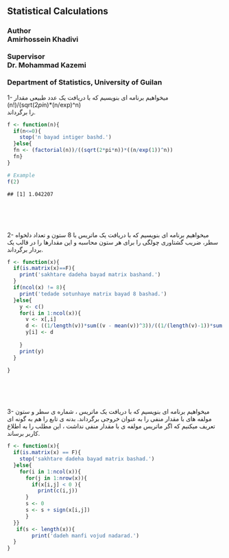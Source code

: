 
<html>

<h2 style={font-family: "XB Niloofar">
Statistical Calculations
</h2>

<h3 style={font-family: "XB Niloofar">
Author <br>
Amirhossein Khadivi <br> <br>
Supervisor <br>
Dr. Mohammad Kazemi <br> <br>
Department of Statistics, University of Guilan
<br>
</h3>

<p>

1- میخواهیم برنامه ای بنویسیم که با دریافت یک عدد طبیعی مقدار <br>
(n\!)/(sqrt(2*pi*n)\*(n/exp)^n) <br> را برگرداند.

``` r
f <- function(n){
  if(n<=0){
    stop('n bayad intiger bashd.')
  }else{
  fn <- (factorial(n))/((sqrt(2*pi*n))*((n/exp(1))^n))
  fn}
}

# Example
f(2)
```

    ## [1] 1.042207

<br> <br> <br>

2- میخواهیم برنامه ای بنویسیم که با دریافت یک ماتریس با 8 ستون و تعداد
دلخواه سطر، ضریب گشتاوری چولگی را برای هر ستون محاسبه و این مقدارها را
در قالب یک بردار برگرداند.

``` r
f <- function(x){
  if(is.matrix(x)==F){
    print('sakhtare dadeha bayad matrix bashand.')
  }
  if(ncol(x) != 8){
    print('tedade sotunhaye matrix bayad 8 bashad.')
  }else{
    y <- c()
    for(i in 1:ncol(x)){
      v <- x[,i]
      d <- ((1/length(v))*sum((v - mean(v))^3))/((1/(length(v)-1))*sum((v - mean(v))^2))^(3/2)
      y[i] <- d
    
    }
    print(y)
  }
  
}
```

<br> <br> <br>

3- میخواهیم برنامه ای بنویسیم که با دریافت یک ماتریس ، شماره ی سطر و
ستون مولفه های با مقدار منفی را به عنوان خروجی برگرداند. بدنه ی تابع
را هم به گونه ای تعریف میکنیم که اگر ماتریس مولفه ی با مقدار منفی نداشت
، این مطلب را به اطلاع کاربر برساند.

``` r
f <- function(x){
  if(is.matrix(x) == F){
    stop('sakhtare dadeha bayad matrix bashad.')
  }else{
    for(i in 1:ncol(x)){
      for(j in 1:nrow(x)){
        if(x[i,j] < 0 ){
          print(c(i,j))
      }
      s <- 0
      s <- s + sign(x[i,j])
      }
  }}
   if(s <- length(x)){
        print('dadeh manfi vojud nadarad.')
  }
}
```

<br> <br>

</p>

</body>

</html>
